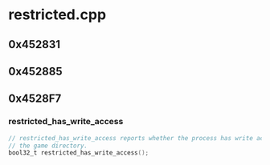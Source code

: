 # restricted.cpp

## 0x452831

## 0x452885

## 0x4528F7

### restricted_has_write_access

```c
// restricted_has_write_access reports whether the process has write access to
// the game directory.
bool32_t restricted_has_write_access();
```

